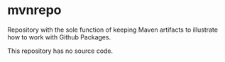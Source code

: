 # mvnrepo

Repository with the sole function of keeping Maven artifacts to illustrate how to work with Github Packages.

This repository has no source code.

